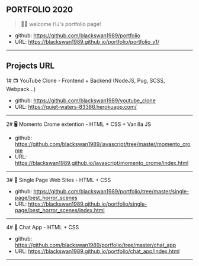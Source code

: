 ## PORTFOLIO 2020

> 🥳🥳 welcome HJ's portfolio page!

- github: https://github.com/blackswan1989/portfolio
- URL: https://blackswan1989.github.io/portfolio/portfolio_v1/

---

## Projects URL

1# 📺 YouTube Clone - Frontend + Backend (NodeJS, Pug, SCSS, Webpack...)

- github: https://github.com/blackswan1989/youtube_clone
- URL: https://quiet-waters-83386.herokuapp.com/

---

2# 🖥 Momento Crome extention - HTML + CSS + Vanilla JS

- github: https://github.com/blackswan1989/javascript/tree/master/momento_crome
- URL: https://blackswan1989.github.io/javascript/momento_crome/index.html

---

3# 🌆 Single Page Web Sites - HTML + CSS

- github: https://github.com/blackswan1989/portfolio/tree/master/single-page/best_horror_scenes
- URL: https://blackswan1989.github.io/portfolio/single-page/best_horror_scenes/index.html

---

4# 📱 Chat App - HTML + CSS

- github: https://github.com/blackswan1989/portfolio/tree/master/chat_app
- URL: https://blackswan1989.github.io/portfolio/chat_app/index.html

---

